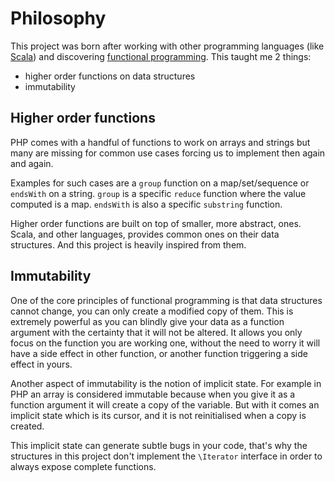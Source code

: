 # Philosophy

This project was born after working with other programming languages (like [Scala](https://scala-lang.org)) and discovering [functional programming](https://en.wikipedia.org/wiki/Functional_programming). This taught me 2 things:
- higher order functions on data structures
- immutability

## Higher order functions

PHP comes with a handful of functions to work on arrays and strings but many are missing for common use cases forcing us to implement then again and again.

Examples for such cases are a `group` function on a map/set/sequence or `endsWith` on a string. `group` is a specific `reduce` function where the value computed is a map. `endsWith` is also a specific `substring` function.

Higher order functions are built on top of smaller, more abstract, ones. Scala, and other languages, provides common ones on their data structures. And this project is heavily inspired from them.

## Immutability

One of the core principles of functional programming is that data structures cannot change, you can only create a modified copy of them. This is extremely powerful as you can blindly give your data as a function argument with the certainty that it will not be altered. It allows you only focus on the function you are working one, without the need to worry it will have a side effect in other function, or another function triggering a side effect in yours.

Another aspect of immutability is the notion of implicit state. For example in PHP an array is considered immutable because when you give it as a function argument it will create a copy of the variable. But with it comes an implicit state which is its cursor, and it is not reinitialised when a copy is created.

This implicit state can generate subtle bugs in your code, that's why the structures in this project don't implement the `\Iterator` interface in order to always expose complete functions.
